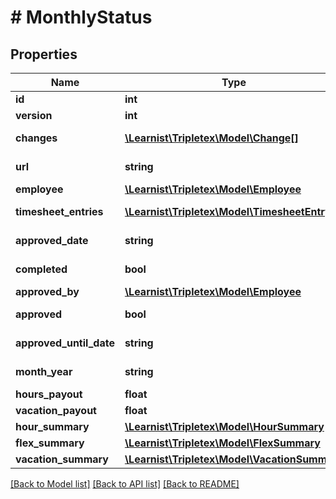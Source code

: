 # # MonthlyStatus

## Properties

Name | Type | Description | Notes
------------ | ------------- | ------------- | -------------
**id** | **int** |  | [optional]
**version** | **int** |  | [optional]
**changes** | [**\Learnist\Tripletex\Model\Change[]**](Change.md) |  | [optional] [readonly]
**url** | **string** |  | [optional] [readonly]
**employee** | [**\Learnist\Tripletex\Model\Employee**](Employee.md) |  | [optional]
**timesheet_entries** | [**\Learnist\Tripletex\Model\TimesheetEntry[]**](TimesheetEntry.md) |  | [optional] [readonly]
**approved_date** | **string** |  | [optional] [readonly]
**completed** | **bool** |  | [optional] [readonly]
**approved_by** | [**\Learnist\Tripletex\Model\Employee**](Employee.md) |  | [optional]
**approved** | **bool** |  | [optional] [readonly]
**approved_until_date** | **string** |  | [optional] [readonly]
**month_year** | **string** |  | [optional] [readonly]
**hours_payout** | **float** |  | [optional]
**vacation_payout** | **float** |  | [optional]
**hour_summary** | [**\Learnist\Tripletex\Model\HourSummary**](HourSummary.md) |  | [optional]
**flex_summary** | [**\Learnist\Tripletex\Model\FlexSummary**](FlexSummary.md) |  | [optional]
**vacation_summary** | [**\Learnist\Tripletex\Model\VacationSummary**](VacationSummary.md) |  | [optional]

[[Back to Model list]](../../README.md#models) [[Back to API list]](../../README.md#endpoints) [[Back to README]](../../README.md)
